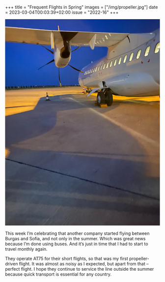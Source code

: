 +++
title       = "Frequent Flights in Spring"
images      =  ["/img/propeller.jpg"]
date        = 2023-03-04T00:03:39+02:00
issue       = "2022-16"
+++

![AT75 Plane](/img/propeller.jpg)

This week I’m celebrating that another company started flying between Burgas and Sofia, and not only in the summer. Which was great news because I’m done using buses. And it’s just in time that I had to start to travel monthly again.

They operate AT75 for their short flights, so that was my first propeller-driven flight. It was almost as noisy as I expected, but apart from that – perfect flight. I hope they continue to service the line outside the summer because quick transport is essential for any country.

